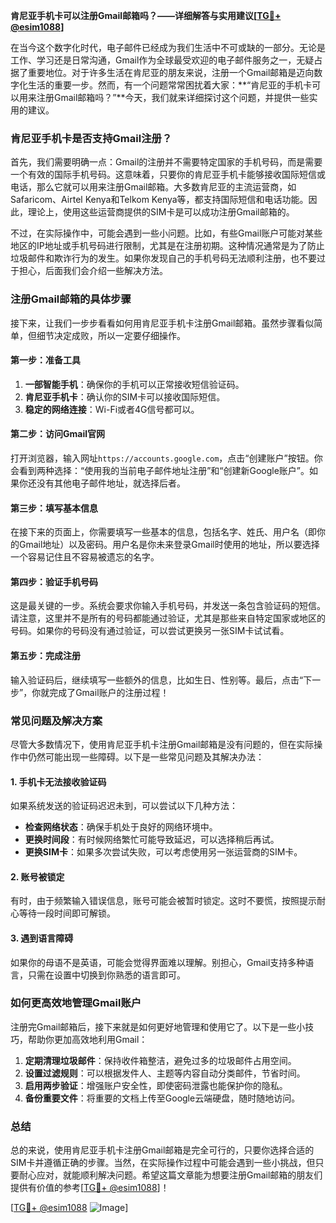 **肯尼亚手机卡可以注册Gmail邮箱吗？——详细解答与实用建议[[TG💪+ @esim1088](https://t.me/s/esim1088)]**

在当今这个数字化时代，电子邮件已经成为我们生活中不可或缺的一部分。无论是工作、学习还是日常沟通，Gmail作为全球最受欢迎的电子邮件服务之一，无疑占据了重要地位。对于许多生活在肯尼亚的朋友来说，注册一个Gmail邮箱是迈向数字化生活的重要一步。然而，有一个问题常常困扰着大家：**“肯尼亚的手机卡可以用来注册Gmail邮箱吗？”**今天，我们就来详细探讨这个问题，并提供一些实用的建议。

### 肯尼亚手机卡是否支持Gmail注册？

首先，我们需要明确一点：Gmail的注册并不需要特定国家的手机号码，而是需要一个有效的国际手机号码。这意味着，只要你的肯尼亚手机卡能够接收国际短信或电话，那么它就可以用来注册Gmail邮箱。大多数肯尼亚的主流运营商，如Safaricom、Airtel Kenya和Telkom Kenya等，都支持国际短信和电话功能。因此，理论上，使用这些运营商提供的SIM卡是可以成功注册Gmail邮箱的。

不过，在实际操作中，可能会遇到一些小问题。比如，有些Gmail账户可能对某些地区的IP地址或手机号码进行限制，尤其是在注册初期。这种情况通常是为了防止垃圾邮件和欺诈行为的发生。如果你发现自己的手机号码无法顺利注册，也不要过于担心，后面我们会介绍一些解决方法。

### 注册Gmail邮箱的具体步骤

接下来，让我们一步步看看如何用肯尼亚手机卡注册Gmail邮箱。虽然步骤看似简单，但细节决定成败，所以一定要仔细操作。

#### 第一步：准备工具
1. **一部智能手机**：确保你的手机可以正常接收短信验证码。
2. **肯尼亚手机卡**：确认你的SIM卡可以接收国际短信。
3. **稳定的网络连接**：Wi-Fi或者4G信号都可以。

#### 第二步：访问Gmail官网
打开浏览器，输入网址`https://accounts.google.com`，点击“创建账户”按钮。你会看到两种选择：“使用我的当前电子邮件地址注册”和“创建新Google账户”。如果你还没有其他电子邮件地址，就选择后者。

#### 第三步：填写基本信息
在接下来的页面上，你需要填写一些基本的信息，包括名字、姓氏、用户名（即你的Gmail地址）以及密码。用户名是你未来登录Gmail时使用的地址，所以要选择一个容易记住且不容易被遗忘的名字。

#### 第四步：验证手机号码
这是最关键的一步。系统会要求你输入手机号码，并发送一条包含验证码的短信。请注意，这里并不是所有的号码都能通过验证，尤其是那些来自特定国家或地区的号码。如果你的号码没有通过验证，可以尝试更换另一张SIM卡试试看。

#### 第五步：完成注册
输入验证码后，继续填写一些额外的信息，比如生日、性别等。最后，点击“下一步”，你就完成了Gmail账户的注册过程！

### 常见问题及解决方案

尽管大多数情况下，使用肯尼亚手机卡注册Gmail邮箱是没有问题的，但在实际操作中仍然可能出现一些障碍。以下是一些常见问题及其解决办法：

#### 1. 手机卡无法接收验证码
如果系统发送的验证码迟迟未到，可以尝试以下几种方法：
- **检查网络状态**：确保手机处于良好的网络环境中。
- **更换时间段**：有时候网络繁忙可能导致延迟，可以选择稍后再试。
- **更换SIM卡**：如果多次尝试失败，可以考虑使用另一张运营商的SIM卡。

#### 2. 账号被锁定
有时，由于频繁输入错误信息，账号可能会被暂时锁定。这时不要慌，按照提示耐心等待一段时间即可解锁。

#### 3. 遇到语言障碍
如果你的母语不是英语，可能会觉得界面难以理解。别担心，Gmail支持多种语言，只需在设置中切换到你熟悉的语言即可。

### 如何更高效地管理Gmail账户

注册完Gmail邮箱后，接下来就是如何更好地管理和使用它了。以下是一些小技巧，帮助你更加高效地利用Gmail：

1. **定期清理垃圾邮件**：保持收件箱整洁，避免过多的垃圾邮件占用空间。
2. **设置过滤规则**：可以根据发件人、主题等内容自动分类邮件，节省时间。
3. **启用两步验证**：增强账户安全性，即使密码泄露也能保护你的隐私。
4. **备份重要文件**：将重要的文档上传至Google云端硬盘，随时随地访问。

### 总结

总的来说，使用肯尼亚手机卡注册Gmail邮箱是完全可行的，只要你选择合适的SIM卡并遵循正确的步骤。当然，在实际操作过程中可能会遇到一些小挑战，但只要耐心应对，就能顺利解决问题。希望这篇文章能为想要注册Gmail邮箱的朋友们提供有价值的参考[[TG💪+ @esim1088](https://t.me/s/esim1088)]！

[[TG💪+ @esim1088](https://t.me/s/esim1088) ![Image](https://i.postimg.cc/4NQfJmqS/Snipaste-2025-05-13-00-14-12.png)]